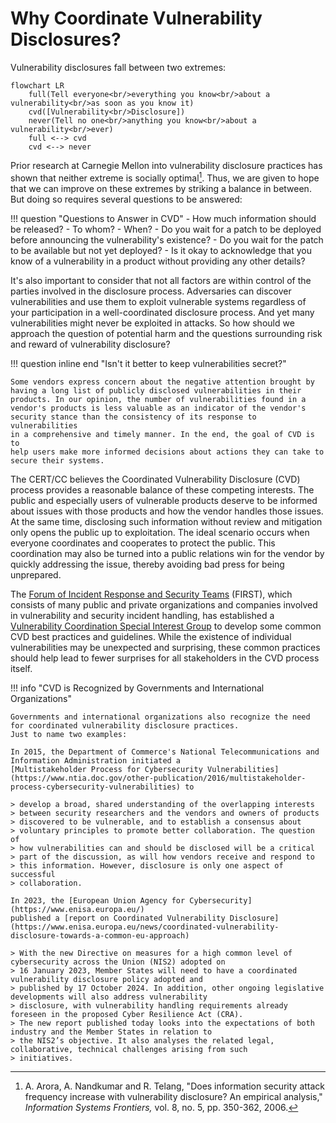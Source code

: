 # Why Coordinate Vulnerability Disclosures?

Vulnerability disclosures fall between two extremes:

```mermaid
flowchart LR
    full(Tell everyone<br/>everything you know<br/>about a vulnerability<br/>as soon as you know it)
    cvd([Vulnerability<br/>Disclosure])
    never(Tell no one<br/>anything you know<br/>about a vulnerability<br/>ever)
    full <--> cvd
    cvd <--> never
```

Prior research at Carnegie Mellon into vulnerability disclosure practices has shown
that neither extreme is socially optimal[^1]. Thus, we are given to hope
that we can improve on these extremes by striking a balance in between.
But doing so requires several questions to be answered:

!!! question "Questions to Answer in CVD"
    - How much information should be released?
    - To whom?
    - When?
        - Do you wait for a patch to be deployed before announcing the vulnerability's existence?
        - Do you wait for the patch to be available but not yet deployed?
    - Is it okay to acknowledge that you know of a vulnerability in a product without providing any other details?

It's also important to consider that not all factors are within control
of the parties involved in the disclosure process. Adversaries can
discover vulnerabilities and use them to exploit vulnerable systems
regardless of your participation in a well-coordinated disclosure
process. And yet many vulnerabilities might never be exploited in
attacks. So how should we approach the question of potential harm and
the questions surrounding risk and reward of vulnerability disclosure?

!!! question inline end "Isn't it better to keep vulnerabilities secret?"

    Some vendors express concern about the negative attention brought by
    having a long list of publicly disclosed vulnerabilities in their
    products. In our opinion, the number of vulnerabilities found in a
    vendor's products is less valuable as an indicator of the vendor's
    security stance than the consistency of its response to vulnerabilities
    in a comprehensive and timely manner. In the end, the goal of CVD is to
    help users make more informed decisions about actions they can take to
    secure their systems.

The CERT/CC believes the Coordinated Vulnerability Disclosure (CVD)
process provides a reasonable balance of these competing interests. The
public and especially users of vulnerable products deserve to be
informed about issues with those products and how the vendor handles
those issues. At the same time, disclosing such information without
review and mitigation only opens the public up to exploitation. The
ideal scenario occurs when everyone coordinates and cooperates to
protect the public. This coordination may also be turned into a public
relations win for the vendor by quickly addressing the issue, thereby
avoiding bad press for being unprepared.

The [Forum of Incident Response and Security Teams](https://www.first.org) (FIRST),
which consists of many public and private organizations and companies involved
in vulnerability and security incident handling, has established a
[Vulnerability Coordination Special Interest Group](https://www.first.org/global/sigs/vulnerability-coordination)
to develop some common
CVD best practices and guidelines. While the existence of
individual vulnerabilities may be unexpected and surprising, these
common practices should help lead to fewer surprises for all
stakeholders in the CVD process itself.

!!! info "CVD is Recognized by Governments and International Organizations"

    Governments and international organizations also recognize the need for coordinated vulnerability disclosure practices.
    Just to name two examples:

    In 2015, the Department of Commerce's National Telecommunications and Information Administration initiated a
    [Multistakeholder Process for Cybersecurity Vulnerabilities](https://www.ntia.doc.gov/other-publication/2016/multistakeholder-process-cybersecurity-vulnerabilities) to
    
    > develop a broad, shared understanding of the overlapping interests
    > between security researchers and the vendors and owners of products
    > discovered to be vulnerable, and to establish a consensus about
    > voluntary principles to promote better collaboration. The question of
    > how vulnerabilities can and should be disclosed will be a critical
    > part of the discussion, as will how vendors receive and respond to
    > this information. However, disclosure is only one aspect of successful
    > collaboration.

    In 2023, the [European Union Agency for Cybersecurity](https://www.enisa.europa.eu/)
    published a [report on Coordinated Vulnerability Disclosure](https://www.enisa.europa.eu/news/coordinated-vulnerability-disclosure-towards-a-common-eu-approach)
 
    > With the new Directive on measures for a high common level of cybersecurity across the Union (NIS2) adopted on
    > 16 January 2023, Member States will need to have a coordinated vulnerability disclosure policy adopted and
    > published by 17 October 2024. In addition, other ongoing legislative developments will also address vulnerability 
    > disclosure, with vulnerability handling requirements already foreseen in the proposed Cyber Resilience Act (CRA).
    > The new report published today looks into the expectations of both industry and the Member States in relation to 
    > the NIS2’s objective. It also analyses the related legal, collaborative, technical challenges arising from such 
    > initiatives.

[^1]: A. Arora, A. Nandkumar and R. Telang, "Does information security
    attack frequency increase with vulnerability disclosure? An
    empirical analysis," *Information Systems Frontiers,* vol. 8, no.
    5, pp. 350-362, 2006.
